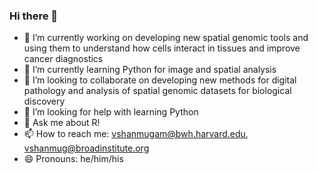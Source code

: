 ### Hi there 👋

- 🔭 I’m currently working on developing new spatial genomic tools and using them to understand how cells interact in tissues and improve cancer diagnostics
- 🌱 I’m currently learning Python for image and spatial analysis
- 👯 I’m looking to collaborate on developing new methods for digital pathology and analysis of spatial genomic datasets for biological discovery
- 🤔 I’m looking for help with learning Python
- 💬 Ask me about R!
- 📫 How to reach me: vshanmugam@bwh.harvard.edu, vshanmug@broadinstitute.org
- 😄 Pronouns: he/him/his
